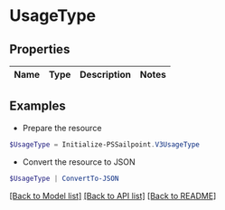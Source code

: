 # UsageType
## Properties

Name | Type | Description | Notes
------------ | ------------- | ------------- | -------------

## Examples

- Prepare the resource
```powershell
$UsageType = Initialize-PSSailpoint.V3UsageType 
```

- Convert the resource to JSON
```powershell
$UsageType | ConvertTo-JSON
```

[[Back to Model list]](../README.md#documentation-for-models) [[Back to API list]](../README.md#documentation-for-api-endpoints) [[Back to README]](../README.md)

